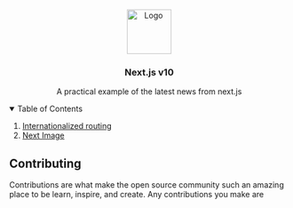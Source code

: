 
<br />
<p align="center">
  <a href="https://nextjs.org/">
    <img src="https://upload.wikimedia.org/wikipedia/commons/thumb/8/8e/Nextjs-logo.svg/800px-Nextjs-logo.svg.png" alt="Logo" width="80" height="80">
  </a>

  <h3 align="center">Next.js v10</h3>

  <p align="center">A practical example of the latest news from next.js<p>
</p>

<!-- TABLE OF CONTENTS -->
<details open="open">
  <summary>Table of Contents</summary>
  <ol>
    <li><a href="https://github.com/JMitac/next-10/tree/internationalized-routing">Internationalized routing</a></li>
    <li><a href="https://github.com/JMitac/next-10/tree/next-image">Next Image</a></li>
  </ol>
</details>



## Contributing

Contributions are what make the open source community such an amazing place to be learn, inspire, and create. Any contributions you make are 

